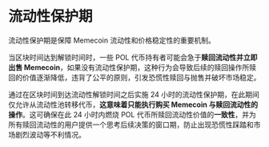 # 流动性保护期

流动性保护期是保障 Memecoin 流动性和价格稳定性的重要机制。

当区块时间达到解锁时间时，一些 POL 代币持有者可能会急于**赎回流动性并立即出售 Memecoin**，如果没有流动性保护期，这种行为会导致后续的赎回操作所赎回的价值逐渐降低，违背了公平的原则，引发恐慌性赎回与抛售并破坏市场稳定。&#x20;

通过在区块时间到达流动性解锁时间之后实施 24 小时的流动性保护期，在此期间仅允许从流动性池转移代币，**这意味着只能执行购买 Memecoin 与赎回流动性的操作**。这可确保在此 24 小时内燃烧 POL 代币所赎回流动性价值的**一致性**，并为所有赎回流动性的用户提供一个思考后续决策的窗口期，防止出现恐慌性踩踏和市场剧烈波动等不利情况。
